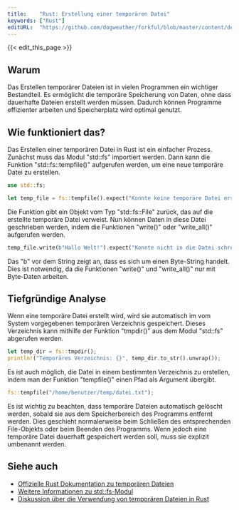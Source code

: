 ```yaml
---
title:    "Rust: Erstellung einer temporären Datei"
keywords: ["Rust"]
editURL:  "https://github.com/dogweather/forkful/blob/master/content/de/rust/creating-a-temporary-file.md"
---
```


{{< edit_this_page >}}

## Warum
Das Erstellen temporärer Dateien ist in vielen Programmen ein wichtiger Bestandteil. Es ermöglicht die temporäre Speicherung von Daten, ohne dass dauerhafte Dateien erstellt werden müssen. Dadurch können Programme effizienter arbeiten und Speicherplatz wird optimal genutzt.

## Wie funktioniert das?
Das Erstellen einer temporären Datei in Rust ist ein einfacher Prozess. Zunächst muss das Modul "std::fs" importiert werden. Dann kann die Funktion "std::fs::tempfile()" aufgerufen werden, um eine neue temporäre Datei zu erstellen.

```Rust
use std::fs;

let temp_file = fs::tempfile().expect("Konnte keine temporäre Datei erstellen.");
```

Die Funktion gibt ein Objekt vom Typ "std::fs::File" zurück, das auf die erstellte temporäre Datei verweist. Nun können Daten in diese Datei geschrieben werden, indem die Funktionen "write()" oder "write_all()" aufgerufen werden.

```Rust
temp_file.write(b"Hallo Welt!").expect("Konnte nicht in die Datei schreiben.");
```

Das "b" vor dem String zeigt an, dass es sich um einen Byte-String handelt. Dies ist notwendig, da die Funktionen "write()" und "write_all()" nur mit Byte-Daten arbeiten.

## Tiefgründige Analyse
Wenn eine temporäre Datei erstellt wird, wird sie automatisch im vom System vorgegebenen temporären Verzeichnis gespeichert. Dieses Verzeichnis kann mithilfe der Funktion "tmpdir()" aus dem Modul "std::fs" abgerufen werden.

```Rust
let temp_dir = fs::tmpdir();
println!("Temporäres Verzeichnis: {}", temp_dir.to_str().unwrap());
```

Es ist auch möglich, die Datei in einem bestimmten Verzeichnis zu erstellen, indem man der Funktion "tempfile()" einen Pfad als Argument übergibt.

```Rust
fs::tempfile("/home/benutzer/temp/datei.txt");
```

Es ist wichtig zu beachten, dass temporäre Dateien automatisch gelöscht werden, sobald sie aus dem Speicherbereich des Programms entfernt werden. Dies geschieht normalerweise beim Schließen des entsprechenden File-Objekts oder beim Beenden des Programms. Wenn jedoch eine temporäre Datei dauerhaft gespeichert werden soll, muss sie explizit umbenannt werden.

## Siehe auch
- [Offizielle Rust Dokumentation zu temporären Dateien](https://doc.rust-lang.org/std/fs/fn.tempfile.html)
- [Weitere Informationen zu std::fs-Modul](https://doc.rust-lang.org/std/fs/index.html)
- [Diskussion über die Verwendung von temporären Dateien in Rust](https://users.rust-lang.org/t/creating-a-temporary-file/10524)